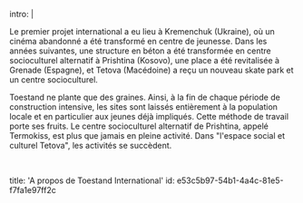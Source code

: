 intro: |
  <p>Le premier projet international a eu lieu à Kremenchuk (Ukraine), où un cinéma abandonné a été transformé en centre de jeunesse. Dans les années suivantes, une structure en béton a été transformée en centre socioculturel alternatif à Prishtina (Kosovo), une place a été revitalisée à Grenade (Espagne), et Tetova (Macédoine) a reçu un nouveau skate park et un centre socioculturel.
  </p>
  <p>Toestand ne plante que des graines. Ainsi, à la fin de chaque période de construction intensive, les sites sont laissés entièrement à la population locale et en particulier aux jeunes déjà impliqués. Cette méthode de travail porte ses fruits. Le centre socioculturel alternatif de Prishtina, appelé Termokiss, est plus que jamais en pleine activité. Dans "l'espace social et culturel Tetova", les activités se succèdent.
  </p>
  <p><br>
  </p>
  
title: 'A propos de Toestand International'
id: e53c5b97-54b1-4a4c-81e5-f7fa1e97ff2c

